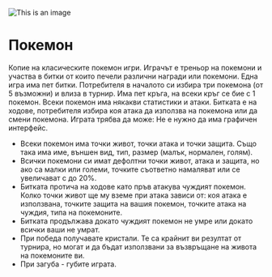 ![This is an image](https://images5.fanpop.com/image/photos/28400000/pikachu-pokeball-pika-pika-pikachu-28484068-200-175.jpg)

# Покемон
Копие на класическите покемон игри. Играчът е треньор на покемони и участва в битки от които печели различни награди или покемони. Една игра има пет битки. Потребителя в началото си избира три покемона (от 5 възможни) и влиза в турнир. Има пет кръга, на всеки кръг се бие с 1 покемон. Всеки покемон има някакви статистики и атаки. Битката е на ходове, потребителя избира коя атака да използва на покемона или да смени покемона. 
Играта трябва да може:
Не е нужно да има графичен интерфейс.
- Всеки покемон има точки живот, точки атака и точки защита. Също така има име, външен вид, тип, размер (малък, нормален, голям).
- Всички покемони си имат дефолтни точки живот, атака и защита, но ако са малки или големи, точките съответно намаляват или се увеличават с до 20%.
- Битката протича на ходове като пръв атакува чуждият покемон. Колко точки живот ще му вземе при атака зависи от: коя атака е използвана, точките защита на вашия покемон, точките атака на чуждия, типа на покемоните.
- Битката продължава докато чуждият покемон не умре или докато всички ваши не умрат.
- При победа получавате кристали. Те са крайнит ви резултат от турнира, но могат и да бъдат използвани за възвръщане на живота на покемоните ви.
- При загуба - губите играта.
